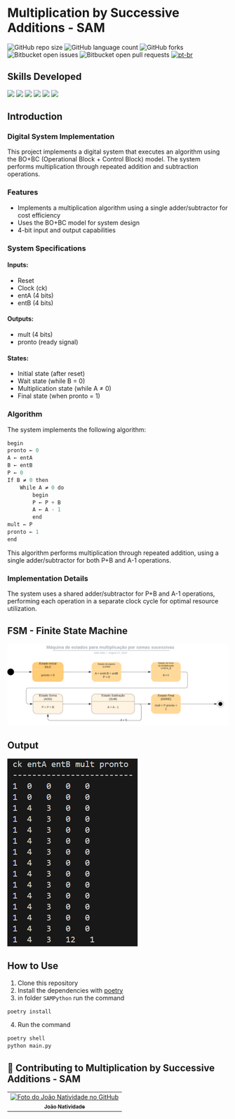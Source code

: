 # Multiplication by Successive Additions - SAM
![GitHub repo size](https://img.shields.io/github/repo-size/joaosnet/SAMPython?style=for-the-badge)
![GitHub language count](https://img.shields.io/github/languages/count/joaosnet/SAMPython?style=for-the-badge)
![GitHub forks](https://img.shields.io/github/forks/joaosnet/SAMPython?style=for-the-badge)
![Bitbucket open issues](https://img.shields.io/bitbucket/issues/joaosnet/SAMPython?style=for-the-badge)
![Bitbucket open pull requests](https://img.shields.io/bitbucket/pr-raw/joaosnet/SAMPython?style=for-the-badge)
[![pt-br](https://img.shields.io/badge/lang-pt--br-green.svg)](https://github.com/joaosnet/SAMPython/blob/master/README.pt-br.md)

## Skills Developed
<img src="https://img.shields.io/badge/Python-3776AB?style=for-the-badge&logo=python&logoColor=white" /> 
<img src="https://img.shields.io/badge/VHDL-00599C?style=for-the-badge&logo=vhdl&logoColor=white"/> <img src="https://img.shields.io/badge/ModelSim-00599C?style=for-the-badge&logo=ModelSim&logoColor=white"/> <img src="https://img.shields.io/badge/Quartus-00599C?style=for-the-badge&logo=Quartus&logoColor=white"/> <img src="https://img.shields.io/badge/Poetry-%233B82F6.svg?style=for-the-badge&logo=poetry&logoColor=0B3D8D" /> <img src="https://img.shields.io/badge/MyHDL-00599C?style=for-the-badge&logo=Quartus&logoColor=white"/>

## Introduction

### Digital System Implementation

This project implements a digital system that executes an algorithm using the BO+BC (Operational Block + Control Block) model. The system performs multiplication through repeated addition and subtraction operations.

### Features

- Implements a multiplication algorithm using a single adder/subtractor for cost efficiency
- Uses the BO+BC model for system design
- 4-bit input and output capabilities

### System Specifications

#### Inputs:

- Reset
- Clock (ck)
- entA (4 bits)
- entB (4 bits)

#### Outputs:

- mult (4 bits)
- pronto (ready signal)

#### States:

- Initial state (after reset)
- Wait state (while B = 0)
- Multiplication state (while A ≠ 0)
- Final state (when pronto = 1)

### Algorithm

The system implements the following algorithm:

```python
begin
pronto ← 0
A ← entA
B ← entB
P ← 0
If B ≠ 0 then
    While A ≠ 0 do
        begin
        P ← P + B
        A ← A - 1
        end
mult ← P
pronto ← 1
end
```

This algorithm performs multiplication through repeated addition, using a single adder/subtractor for both P+B and A-1 operations.

### Implementation Details

The system uses a shared adder/subtractor for P+B and A-1 operations, performing each operation in a separate clock cycle for optimal resource utilization.

## FSM - Finite State Machine

<img src="screenshots/fsm.png"/>

## Output

<img src="screenshots/output.png"/>


## How to Use

1. Clone this repository
2. Install the dependencies with [poetry](https://python-poetry.org/docs/#installation)
3. in folder `SAMPython` run the command 
``` bash 
poetry install
```
4. Run the command 
```bash
poetry shell 
python main.py
```



## 🤝 Contributing to Multiplication by Successive Additions - SAM

<table>
  <tr>
    <td align="center">
      <a href="https://www.instagram.com/jaonativi/" title="Desenvolvedor Backend">
        <img src="https://avatars.githubusercontent.com/u/87316339?v=4" width="100px;" alt="Foto do João Natividade no GitHub"/><br>
        <sub>
          <b>João Natividade</b>
        </sub>
      </a>
    </td>
  </tr>
</table>
